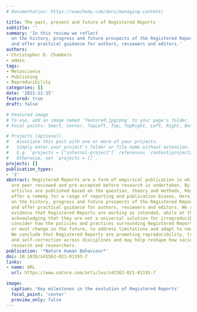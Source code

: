 ```yaml
---
# Documentation: https://wowchemy.com/docs/managing-content/

title: The past, present and future of Registered Reports
subtitle: ''
summary: 'In this review we reflect
  on the history, progress and future prospects of the Registered Reports initiative
  and offer practical guidance for authors, reviewers and editors.'
authors:
- Christopher D. Chambers
- admin
tags:
- Metascience
- Publishing
- Reproducibility
categories: []
date: '2021-11-15'
featured: true
draft: false

# Featured image
# To use, add an image named `featured.jpg/png` to your page's folder.
# Focal points: Smart, Center, TopLeft, Top, TopRight, Left, Right, BottomLeft, Bottom, BottomRight.

# Projects (optional).
#   Associate this post with one or more of your projects.
#   Simply enter your project's folder or file name without extension.
#   E.g. `projects = ["internal-project"]` references `content/project/deep-learning/index.md`.
#   Otherwise, set `projects = []`.
projects: []
publication_types:
- '2'
abstract: Registered Reports are a form of empirical publication in which study proposals
  are peer reviewed and pre-accepted before research is undertaken. By deciding which
  articles are published based on the question, theory and methods, Registered Reports
  offer a remedy for a range of reporting and publication biases. Here, we reflect
  on the history, progress and future prospects of the Registered Reports initiative
  and offer practical guidance for authors, reviewers and editors. We review early
  evidence that Registered Reports are working as intended, while at the same time
  acknowledging that they are not a universal solution for irreproducibility. We also
  consider how the policies and practices surrounding Registered Reports are changing,
  or must change in the future, to address limitations and adapt to new challenges.
  We conclude that Registered Reports are promoting reproducibility, transparency
  and self-correction across disciplines and may help reshape how society evaluates
  research and researchers.
publication: '*Nature Human Behaviour*'
doi: 10.1038/s41562-021-01193-7
links:
- name: URL
  url: https://www.nature.com/articles/s41562-021-01193-7

image:
  caption: 'Key milestones in the evolution of Registered Reports'
  focal_point: 'center'
  preview_only: false
---
```

